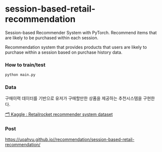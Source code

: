 # session-based-retail-recommendation
Session-based Recommender System with PyTorch. Recommend items that are likely to be purchased within each session.

Recommendation system that provides products that users are likely to purchase within a session based on purchase history data.

### How to train/test

```python
python main.py
```

### Data

구매이력 데이터를 기반으로 유저가 구매할만한 상품을 제공하는 추천시스템을 구현한다.

[🗂️ Kaggle : Retailrocket recommender system dataset](https://www.kaggle.com/datasets/retailrocket/ecommerce-dataset)


### Post

https://uoahvu.github.io//recommendation/session-based-retail-recommendation/